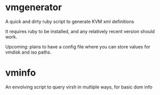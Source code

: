 # vmgenerator
A quick and dirty ruby script to generate KVM xml definitions

It requires ruby to be installed, and any relatively recent version should work.

Upcoming: plans to have a config file where you can store values for vmdisk and iso paths.

# vminfo
An envolving script to query virsh in multiple ways, for basic dom info
